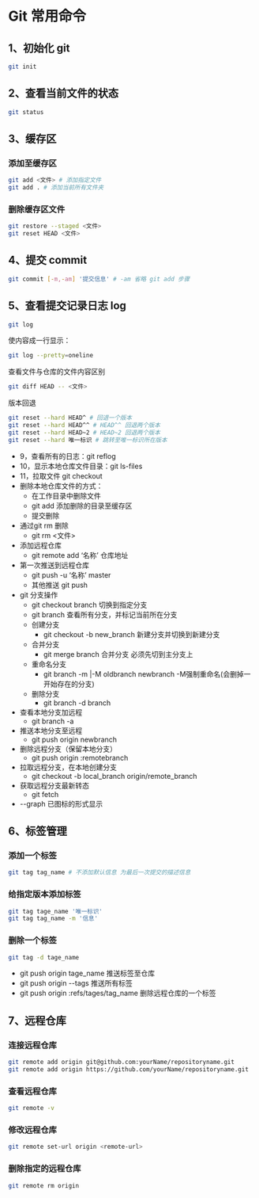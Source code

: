 # Git 常用命令

## 1、初始化 git

```bash
git init
```

## 2、查看当前文件的状态

```bash
git status
```

## 3、缓存区

### 添加至缓存区

```bash
git add <文件> # 添加指定文件
git add . # 添加当前所有文件夹
```

### 删除缓存区文件

```bash
git restore --staged <文件>
git reset HEAD <文件>
```

## 4、提交 commit

```bash
git commit [-m,-am] '提交信息' # -am 省略 git add 步骤
```

## 5、查看提交记录日志 log

```bash
git log
```

使内容成一行显示：

```bash
git log --pretty=oneline
```

查看文件与仓库的文件内容区别

```bash
git diff HEAD -- <文件>
```

版本回退

```bash
git reset --hard HEAD^ # 回退一个版本
git reset --hard HEAD^^ # HEAD^^ 回退两个版本
git reset --hard HEAD~2 # HEAD~2 回退两个版本
git reset --hard 唯一标识 # 跳转至唯一标识所在版本
```

+ 9，查看所有的日志：git reflog
+ 10，显示本地仓库文件目录：git ls-files
+ 11，拉取文件 git checkout
+ 删除本地仓库文件的方式：
  + 在工作目录中删除文件 
  + git add 添加删除的目录至缓存区
  + 提交删除
+ 通过git rm 删除
  + git rm <文件>
+ 添加远程仓库
  + git remote add ‘名称’ 仓库地址
+ 第一次推送到远程仓库
  + git push -u ‘名称’ master
  + 其他推送 git push
+ git 分支操作
  + git checkout branch 切换到指定分支
  + git branch 查看所有分支，并标记当前所在分支
  + 创建分支
    + git checkout -b new_branch 新建分支并切换到新建分支
  + 合并分支
    + git merge branch 合并分支  必须先切到主分支上
  + 重命名分支
    + git branch -m |-M oldbranch newbranch   -M强制重命名(会删掉一开始存在的分支)
  + 删除分支
    + git branch -d branch 
+ 查看本地分支加远程
  - git branch -a
+ 推送本地分支至远程
  + git push origin newbranch
+ 删除远程分支（保留本地分支）
  + git push origin :remotebranch
+ 拉取远程分支，在本地创建分支
  + git checkout -b local_branch origin/remote_branch
+ 获取远程分支最新转态
  + git fetch
+ --graph 已图标的形式显示

## 6、标签管理

### 添加一个标签

```bash
git tag tag_name # 不添加默认信息 为最后一次提交的描述信息
```

### 给指定版本添加标签

```bash
git tag tage_name '唯一标识'
git tag tag_name -m '信息'
```

### 删除一个标签

```bash
git tag -d tage_name 
```

- git push origin tage_name 推送标签至仓库
- git push origin --tags  推送所有标签
- git push origin :refs/tages/tag_name 删除远程仓库的一个标签

## 7、远程仓库

### 连接远程仓库

```bash
git remote add origin git@github.com:yourName/repositoryname.git
git remote add origin https://github.com/yourName/repositoryname.git
```

### 查看远程仓库

```bash
git remote -v
```

### 修改远程仓库

```bash
git remote set-url origin <remote-url>
```

### 删除指定的远程仓库

```bash
git remote rm origin
```

